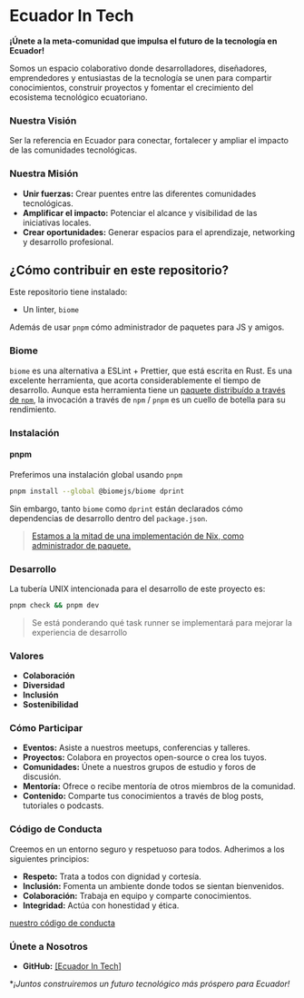 # **Ecuador In Tech**

**¡Únete a la meta-comunidad que impulsa el futuro de la tecnología en Ecuador!**

Somos un espacio colaborativo donde desarrolladores, diseñadores, emprendedores y entusiastas de la tecnología se unen para compartir conocimientos, construir proyectos y fomentar el crecimiento del ecosistema tecnológico ecuatoriano.

### **Nuestra Visión**

Ser la referencia en Ecuador para conectar, fortalecer y ampliar el impacto de las comunidades tecnológicas.

### **Nuestra Misión**

* **Unir fuerzas:** Crear puentes entre las diferentes comunidades tecnológicas.
* **Amplificar el impacto:** Potenciar el alcance y visibilidad de las iniciativas locales.
* **Crear oportunidades:** Generar espacios para el aprendizaje, networking y desarrollo profesional.

## ¿Cómo contribuir en este repositorio?

Este repositorio tiene instalado:

- Un linter, `biome`

Además de usar `pnpm` cómo administrador de paquetes para JS y amigos.

### Biome

`biome` es una alternativa a ESLint + Prettier, que está escrita en Rust. Es una excelente herramienta, que acorta considerablemente el tiempo de desarrollo. Aunque esta herramienta tiene un [paquete distribuído a través de `npm`](https://www.npmjs.com/package/@biomejs/biome), la invocación a través de `npm` / `pnpm` es un cuello de botella para su rendimiento.

### Instalación

#### pnpm

Preferimos una instalación global usando `pnpm`

```sh
pnpm install --global @biomejs/biome dprint
```

Sin embargo, tanto `biome` como `dprint` están declarados cómo dependencias de desarrollo dentro del `package.json`.

>[Estamos a la mitad de una implementación de Nix, como administrador de paquete.](https://github.com/Ecuador-In-Tech/web/pull/20)

### Desarrollo

La tubería UNIX intencionada para el desarrollo de este proyecto es:

```sh
pnpm check && pnpm dev
```

>Se está ponderando qué task runner se implementará para mejorar la experiencia de desarrollo

### **Valores**

* **Colaboración**
* **Diversidad**
* **Inclusión**
* **Sostenibilidad**

### **Cómo Participar**

* **Eventos:** Asiste a nuestros meetups, conferencias y talleres.
* **Proyectos:** Colabora en proyectos open-source o crea los tuyos.
* **Comunidades:** Únete a nuestros grupos de estudio y foros de discusión.
* **Mentoría:** Ofrece o recibe mentoría de otros miembros de la comunidad.
* **Contenido:** Comparte tus conocimientos a través de blog posts, tutoriales o podcasts.

### **Código de Conducta**

Creemos en un entorno seguro y respetuoso para todos. Adherimos a los siguientes principios:

* **Respeto:** Trata a todos con dignidad y cortesía.
* **Inclusión:** Fomenta un ambiente donde todos se sientan bienvenidos.
* **Colaboración:** Trabaja en equipo y comparte conocimientos.
* **Integridad:** Actúa con honestidad y ética.

[nuestro código de conducta](CODE_OF_CONDUCT.md)

### **Únete a Nosotros**

* **GitHub:** [\[Ecuador In Tech\]](https://github.com/Ecuador-In-Tech)

**¡Juntos construiremos un futuro tecnológico más próspero para Ecuador!*
